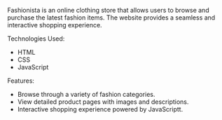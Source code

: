 Fashionista is an online clothing store that allows users to browse and purchase the latest fashion items. The website provides a seamless and interactive shopping experience.

Technologies Used:
- HTML
- CSS
- JavaScript

Features:
- Browse through a variety of fashion categories.
- View detailed product pages with images and descriptions.
- Interactive shopping experience powered by JavaScriptt.
